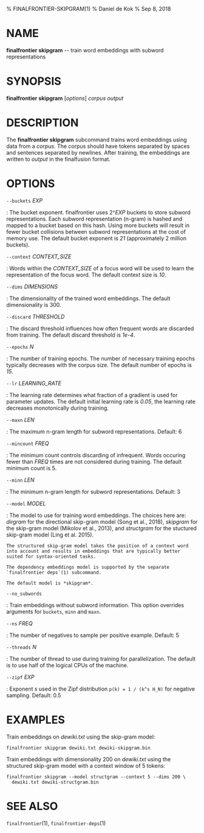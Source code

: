 % FINALFRONTIER-SKIPGRAM(1)
% Daniel de Kok
% Sep 8, 2018

NAME
====

**finalfrontier skipgram** -- train word embeddings with subword representations

SYNOPSIS
========

**finalfrontier skipgram** [*options*] *corpus* *output*

DESCRIPTION
===========

The **finalfrontier skipgram** subcommand trains word embeddings using data
from a *corpus*. The corpus should have tokens separated by spaces and
sentences separated by newlines. After training, the embeddings are written to
*output* in the finalfusion format.

OPTIONS
=======

`--buckets` *EXP*

:   The bucket exponent. finalfrontier uses 2^*EXP* buckets to store subword
    representations. Each subword representation (n-gram) is hashed and
    mapped to a bucket based on this hash. Using more buckets will result
    in fewer bucket collisions between subword representations at the cost
    of memory use. The default bucket exponent is *21* (approximately 2
    million buckets).

`--context` *CONTEXT_SIZE*

:   Words within the *CONTEXT_SIZE* of a focus word will be used to learn
    the representation of the focus word. The default context size is *10*.

`--dims` *DIMENSIONS*

:   The dimensionality of the trained word embeddings. The default
    dimensionality is 300.

`--discard` *THRESHOLD*

:   The discard threshold influences how often frequent words are discarded
    from training. The default discard threshold is *1e-4*.

`--epochs` *N*

:   The number of training epochs. The number of necessary training epochs
    typically decreases with the corpus size. The default number of epochs
    is *15*.

`--lr` *LEARNING_RATE*

:   The learning rate determines what fraction of a gradient is used for
    parameter updates. The default initial learning rate is *0.05*, the
    learning rate decreases monotonically during training.

`--maxn` *LEN*

:   The maximum n-gram length for subword representations. Default: 6

`--mincount` *FREQ*

:   The minimum count controls discarding of infrequent. Words occuring
    fewer than *FREQ* times are not considered during training. The
    default minimum count is 5.

`--minn` *LEN*

:   The minimum n-gram length for subword representations. Default: 3

`--model` *MODEL*

:   The model to use for training word embeddings. The choices here are:
    *dirgram* for the directional skip-gram model (Song et al., 2018),
    *skipgram* for the skip-gram model (Mikolov et al., 2013), and
    *structgram* for the stuctured skip-gram model (Ling et al. 2015).
    
    The structured skip-gram model takes the position of a context word
    into account and results in embeddings that are typically better
    suited for syntax-oriented tasks.

    The dependency embeddings model is supported by the separate
    `finalfrontier deps`(1) subcommand.

    The default model is *skipgram*.

`--no_subwords`

:   Train embeddings without subword information. This option overrides
arguments for `buckets`, `minn` and `maxn`.

`--ns` *FREQ*

:   The number of negatives to sample per positive example. Default: 5

`--threads` *N*

:   The number of thread to use during training for parallelization. The
    default is to use half of the logical CPUs of the machine.

`--zipf` *EXP*

:   Exponent *s* used in the Zipf distribution `p(k) = 1 / (k^s H_N)` for
    negative sampling. Default: 0.5

EXAMPLES
========

Train embeddings on *dewiki.txt* using the skip-gram model:

    finalfrontier skipgram dewiki.txt dewiki-skipgram.bin

Train embeddings with dimensionality 200 on *dewiki.txt* using the
structured skip-gram model with a context window of 5 tokens:

    finalfrontier skipgram --model structgram --context 5 --dims 200 \
      dewiki.txt dewiki-structgram.bin

SEE ALSO
========

`finalfrontier`(1), `finalfrontier-deps`(1)
